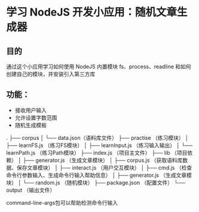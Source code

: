 # 学习 NodeJS 开发小应用：随机文章生成器
## 目的
通过这个小应用学习如何使用 NodeJS 内置模块 fs、process、readline 和如何创建自己的模块，并安装引入第三方库

## 功能：
* 接收用户输入
* 允许设置字数范围
* 随机生成模板

.
├── corpus 
│   └── data.json（语料库文件）
├── practise （练习模块）
│   ├── learnFS.js （练习FS模块）
│   ├── learnInput.js （练习输入输出）
│   └── learnPath.js （练习Path模块）
├── index.js （项目主文件）
├── lib （项目依赖）
│   ├── generator.js （生成文章模块）
│   ├── corpus.js （获取语料库数据、保存文章模块）
│   ├── interact.js （用户交互模块）
│   ├── cmd.js （检查命令行参数输入、生成命令行输入帮助信息）
│   ├── generator.js （生成文章模块）
│   └── random.js （随机模块）
├── package.json （配置文件）
└── output （输出文件）

command-line-args包可以帮助检测命令行输入